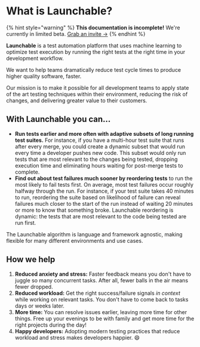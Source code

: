 # What is Launchable?

{% hint style="warning" %}
**This documentation is incomplete!** We're currently in limited beta. [Grab an invite →](https://www.launchableinc.com/invite)
{% endhint %}

**Launchable** is a test automation platform that uses machine learning to optimize test execution by running the right tests at the right time in your development workflow.

We want to help teams dramatically reduce test cycle times to produce higher quality software, faster.

Our mission is to make it possible for all development teams to apply state of the art testing techniques within their environment, reducing the risk of changes, and delivering greater value to their customers.

## With Launchable you can...

* **Run tests earlier and more often with adaptive subsets of long running test suites.** For instance, if you have a multi-hour test suite that runs after every merge, you could create a dynamic subset that would run every time a developer pushes new code. This subset would only run tests that are most relevant to the changes being tested, dropping execution time and eliminating hours waiting for post-merge tests to complete.
* **Find out about test failures much sooner by reordering tests** to run the most likely to fail tests first. On average, most test failures occur roughly halfway through the run. For instance, if your test suite takes 40 minutes to run, reordering the suite based on likelihood of failure can reveal failures much closer to the start of the run instead of waiting 20 minutes or more to know that something broke. Launchable reordering is dynamic: the tests that are most relevant to the code being tested are run first.

The Launchable algorithm is language and framework agnostic, making flexible for many different environments and use cases.

## How we help

1. **Reduced anxiety and stress:** Faster feedback means you don't have to juggle so many concurrent tasks. After all, fewer balls in the air means fewer dropped.
2. **Reduced workload:** Get the right success/failure signals _in context_ while working on relevant tasks. You don't have to come back to tasks days or weeks later.
3. **More time:** You can resolve issues earlier, leaving more time for other things. Free up your evenings to be with family and get more time for the right projects during the day!
4. **Happy developers:** Adopting modern testing practices that reduce workload and stress makes developers happier. 😄

